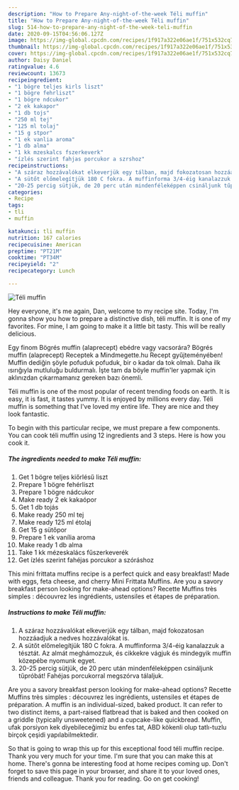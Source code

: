 ```yaml
---
description: "How to Prepare Any-night-of-the-week Téli muffin"
title: "How to Prepare Any-night-of-the-week Téli muffin"
slug: 514-how-to-prepare-any-night-of-the-week-teli-muffin
date: 2020-09-15T04:56:06.127Z
image: https://img-global.cpcdn.com/recipes/1f917a322e06ae1f/751x532cq70/teli-muffin-recept-foto.jpg
thumbnail: https://img-global.cpcdn.com/recipes/1f917a322e06ae1f/751x532cq70/teli-muffin-recept-foto.jpg
cover: https://img-global.cpcdn.com/recipes/1f917a322e06ae1f/751x532cq70/teli-muffin-recept-foto.jpg
author: Daisy Daniel
ratingvalue: 4.6
reviewcount: 13673
recipeingredient:
- "1 bögre teljes kirls liszt"
- "1 bögre fehrliszt"
- "1 bögre ndcukor"
- "2 ek kakapor"
- "1 db tojs"
- "250 ml tej"
- "125 ml tolaj"
- "15 g stpor"
- "1 ek vanlia aroma"
- "1 db alma"
- "1 kk mzeskalcs fszerkeverk"
- "ízlés szerint fahjas porcukor a szrshoz"
recipeinstructions:
- "A száraz hozzávalókat elkeverjük egy tálban, majd fokozatosan hozzáadjuk a nedves hozzávalókat is."
- "A sütőt előmelegítjük 180 C fokra. A muffinforma 3/4-éig kanalazzuk a tésztát. Az almát meghámozzuk, és cikkekre vágjuk és mindegyik muffin közepébe nyomunk egyet."
- "20-25 percig sütjük, de 20 perc után mindenféleképpen csináljunk tűpróbát! Fahéjas porcukorral megszórva tálaljuk."
categories:
- Recipe
tags:
- tli
- muffin

katakunci: tli muffin 
nutrition: 167 calories
recipecuisine: American
preptime: "PT21M"
cooktime: "PT34M"
recipeyield: "2"
recipecategory: Lunch

---
```



![Téli muffin](https://img-global.cpcdn.com/recipes/1f917a322e06ae1f/751x532cq70/teli-muffin-recept-foto.jpg)

Hey everyone, it's me again, Dan, welcome to my recipe site. Today, I'm gonna show you how to prepare a distinctive dish, téli muffin. It is one of my favorites. For mine, I am going to make it a little bit tasty. This will be really delicious.

Egy finom Bögrés muffin (alaprecept) ebédre vagy vacsorára? Bögrés muffin (alaprecept) Receptek a Mindmegette.hu Recept gyűjteményében! Muffin dediğin şöyle pofuduk pofuduk, bir o kadar da tok olmalı. Daha ilk ısırığıyla mutluluğu buldurmalı. İşte tam da böyle muffin&#39;ler yapmak için aklınızdan çıkarmamanız gereken bazı önemli.

Téli muffin is one of the most popular of recent trending foods on earth. It is easy, it is fast, it tastes yummy. It is enjoyed by millions every day. Téli muffin is something that I've loved my entire life. They are nice and they look fantastic.


To begin with this particular recipe, we must prepare a few components. You can cook téli muffin using 12 ingredients and 3 steps. Here is how you cook it.

<!--inarticleads1-->

##### The ingredients needed to make Téli muffin:

1. Get 1 bögre teljes kiőrlésű liszt
1. Prepare 1 bögre fehérliszt
1. Prepare 1 bögre nádcukor
1. Make ready 2 ek kakaópor
1. Get 1 db tojás
1. Make ready 250 ml tej
1. Make ready 125 ml étolaj
1. Get 15 g sütőpor
1. Prepare 1 ek vanília aroma
1. Make ready 1 db alma
1. Take 1 kk mézeskalács fűszerkeverék
1. Get ízlés szerint fahéjas porcukor a szóráshoz


This mini frittata muffins recipe is a perfect quick and easy breakfast! Made with eggs, feta cheese, and cherry Mini Frittata Muffins. Are you a savory breakfast person looking for make-ahead options? Recette Muffins très simples : découvrez les ingrédients, ustensiles et étapes de préparation. 

<!--inarticleads2-->

##### Instructions to make Téli muffin:

1. A száraz hozzávalókat elkeverjük egy tálban, majd fokozatosan hozzáadjuk a nedves hozzávalókat is.
1. A sütőt előmelegítjük 180 C fokra. A muffinforma 3/4-éig kanalazzuk a tésztát. Az almát meghámozzuk, és cikkekre vágjuk és mindegyik muffin közepébe nyomunk egyet.
1. 20-25 percig sütjük, de 20 perc után mindenféleképpen csináljunk tűpróbát! Fahéjas porcukorral megszórva tálaljuk.


Are you a savory breakfast person looking for make-ahead options? Recette Muffins très simples : découvrez les ingrédients, ustensiles et étapes de préparation. A muffin is an individual-sized, baked product. It can refer to two distinct items, a part-raised flatbread that is baked and then cooked on a griddle (typically unsweetened) and a cupcake-like quickbread. Muffin, ufak porsiyon kek diyebileceğimiz bu enfes tat, ABD kökenli olup tatlı-tuzlu birçok çeşidi yapılabilmektedir. 

So that is going to wrap this up for this exceptional food téli muffin recipe. Thank you very much for your time. I'm sure that you can make this at home. There's gonna be interesting food at home recipes coming up. Don't forget to save this page in your browser, and share it to your loved ones, friends and colleague. Thank you for reading. Go on get cooking!
